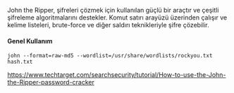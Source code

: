
John the Ripper, şifreleri çözmek için kullanılan güçlü bir araçtır ve çeşitli şifreleme algoritmalarını destekler. Komut satırı arayüzü üzerinden çalışır ve kelime listeleri, brute-force ve diğer saldırı teknikleriyle şifre çözebilir.

#### Genel Kullanım 

```
john --format=raw-md5 --wordlist=/usr/share/wordlists/rockyou.txt hash.txt 
```

https://www.techtarget.com/searchsecurity/tutorial/How-to-use-the-John-the-Ripper-password-cracker



